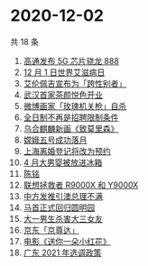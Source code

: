 # 2020-12-02

共 18 条

<!-- BEGIN ZHIHUSEARCH -->
<!-- 最后更新时间 Wed Dec 02 2020 17:06:23 GMT+0800 (CST) -->
1. [高通发布 5G 芯片骁龙 888](https://www.zhihu.com/search?q=骁龙888)
1. [12 月 1 日世界艾滋病日](https://www.zhihu.com/search?q=艾滋病)
1. [艾伦佩吉宣布为「跨性别者」](https://www.zhihu.com/search?q=跨性别者)
1. [武汉首家茶颜悦色开业](https://www.zhihu.com/search?q=茶颜悦色)
1. [微博画家「玫瑰机关枪」自杀](https://www.zhihu.com/search?q=玫瑰机关枪)
1. [全日制不再是招聘限制条件](https://www.zhihu.com/search?q=全日制)
1. [乌合麒麟新画《致莫里森》](https://www.zhihu.com/search?q=致莫里森)
1. [嫦娥五号成功落月](https://www.zhihu.com/search?q=嫦娥五号)
1. [上海离婚登记将改为预约](https://www.zhihu.com/search?q=离婚冷静期)
1. [4 月大男婴被放进冰箱](https://www.zhihu.com/search?q=男婴冰箱)
1. [陈铭](https://www.zhihu.com/search?q=陈铭)
1. [联想拯救者 R9000X 和 Y9000X ](https://www.zhihu.com/search?q=r9000x)
1. [中方发推引澳总理不满 ](https://www.zhihu.com/search?q=澳大利亚阿富汗)
1. [马首正式回归圆明园](https://www.zhihu.com/search?q=马首)
1. [大一男生杀害大三女友](https://www.zhihu.com/search?q=锦江学院)
1. [京东「京尊达」](https://www.zhihu.com/search?q=京尊达)
1. [电影《送你一朵小红花》](https://www.zhihu.com/search?q=送你一朵小红花)
1. [广东 2021 年选调政策](https://www.zhihu.com/search?q=广东选调)
<!-- END ZHIHUSEARCH -->
